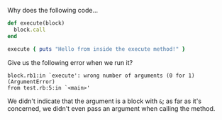 Why does the following code...

```ruby
def execute(block)
  block.call
end

execute { puts "Hello from inside the execute method!" }
```

Give us the following error when we run it?

```
block.rb1:in `execute': wrong number of arguments (0 for 1) (ArgumentError)
from test.rb:5:in `<main>'
```

We didn't indicate that the argument is a block with `&`; as far as it's concerned, we didn't even pass an argument when calling the method.
